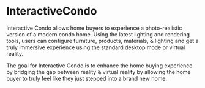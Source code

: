 # InteractiveCondo
Interactive Condo allows home buyers to experience a photo-realistic version of a modern condo home. Using the latest lighting and rendering tools, users can configure furniture, products, materials, & lighting and get a truly immersive experience using the standard desktop mode or virtual reality.

The goal for Interactive Condo is to enhance the home buying experience by bridging the gap between reality & virtual reality by allowing the home buyer to truly feel like they just stepped into a brand new home.
